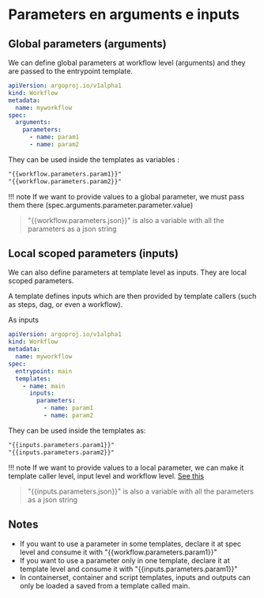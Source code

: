 # Parameters en arguments e inputs

## Global parameters (arguments)

We can define global parameters at workflow level (arguments) and they are passed to the entrypoint template.

```yaml
apiVersion: argoproj.io/v1alpha1
kind: Workflow
metadata:
  name: myworkflow
spec:
  arguments:
    parameters:
      - name: param1
      - name: param2
```

They can be used inside the templates as variables :

```txt
"{{workflow.parameters.param1}}"
"{{workflow.parameters.param2}}"
```

!!! note
If we want to provide values to a global parameter, we must pass them there (spec.arguments.parameter.parameter.value)

> "{{workflow.parameters.json}}" is also a variable with all the parameters as a json string

## Local scoped parameters (inputs)

We can also define parameters at template level as inputs. They are local scoped parameters.

A template defines inputs which are then provided by template callers (such as steps, dag, or even a workflow).

As inputs

```yaml
apiVersion: argoproj.io/v1alpha1
kind: Workflow
metadata:
  name: myworkflow
spec:
  entrypoint: main
  templates:
    - name: main
      inputs:
        parameters:
          - name: param1
          - name: param2
```

They can be used inside the templates as:

```txt
"{{inputs.parameters.param1}}"
"{{inputs.parameters.param2}}"
```

!!! note
If we want to provide values to a local parameter, we can make it template caller level, input level and workflow level. [See this](resolved.md)

> "{{inputs.parameters.json}}" is also a variable with all the parameters as a json string

## Notes

- If you want to use a parameter in some templates, declare it at spec level and consume it with "{{workflow.parameters.param1}}"
- If you want to use a parameter only in one template, declare it at template level and consume it with "{{inputs.parameters.param1}}"
- In containerset, container and script templates, inputs and outputs can only be loaded a saved from a template called main.
